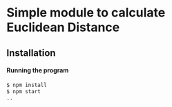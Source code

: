 # Simple module to calculate Euclidean Distance

## Installation 

#### Running the program

```bash
$ npm install
$ npm start
..
```
